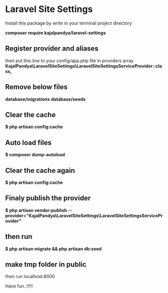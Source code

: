 # Laravel Site Settings

Install this package by write in your terminal project directory

<strong>composer require kajalpandya/laravel-settings</strong>

## Register provider and aliases
then put this line to your config/app.php file in providers array
<strong>KajalPandya\LaravelSiteSettings\LaravelSiteSettingsServiceProvider::class,</strong>

## Remove below files
<strong>database/migrations</strong>
<strong>database/seeds</strong>

## Clear the cache
<strong>$ php artisan config:cache</strong>

## Auto load files
<strong>$ composer dump-autoload</strong>

## Clear the cache again
<strong>$ php artisan config:cache</strong>

## Finaly publish the provider
<strong>$ php artisan vendor:publish --provider="KajalPandya\LaravelSiteSettings\LaravelSiteSettingsServiceProvider"</strong>

## then run
<strong>$ php artisan migrate && php artisan db:seed</strong>

## make tmp folder in public

then run localhost:8000

Have fun..!!!!!